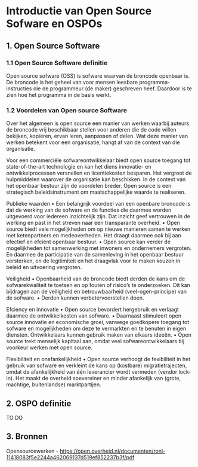 # Introductie van Open Source Sofware en OSPOs

## 1. Open Source Software 

### 1.1 Open Source Software definitie

Open source sofware (OSS) is sofware waarvan de broncode openbaar is. De broncode is het geheel van
voor mensen leesbare programma-instructies die de programmeur (de maker) geschreven heef.
Daardoor is te zien hoe het programma in de basis werkt. 

### 1.2 Voordelen van Open source Software 

Over het algemeen is open source een manier van werken waarbij auteurs de broncode vrij beschikbaar
stellen voor anderen die de code willen bekijken, kopiëren, ervan leren, aanpassen of delen.
Wat deze manier van werken betekent voor een organisatie, hangt af van de context van die
organisatie.

Voor een commerciële sofwareontwikkelaar biedt open source toegang tot state-of-the-art
technologie en kan het diens innovatie- en ontwikkelprocessen versnellen en licentiekosten
besparen. Het vergroot de hulpmiddelen waarover de organisatie kan beschikken.
In de context van het openbaar bestuur zijn de voordelen breder. Open source is een strategisch
beleidsinstrument om maatschappelijke waarde te realiseren.

Publieke waarden
• Een belangrijk voordeel van een openbare broncode is dat de werking van de sofware en de functies
die daarmee worden uitgevoerd voor iedereen inzichtelijk zijn. Dat inzicht geef vertrouwen in de
werking en past in het streven naar een transparante overheid.
• Open source biedt vele mogelijkheden om op nieuwe manieren samen te werken met ketenpartners en medeoverheden. Het draagt daarmee ook bij aan efectief en efciënt openbaar bestuur.
• Open source kan verder de mogelijkheden tot samenwerking met inwoners en ondernemers
vergroten. En daarmee de participatie van de samenleving in het openbaar bestuur versterken,
en de legitimiteit en het draagvlak voor te maken keuzen in beleid en uitvoering vergroten.

Veiligheid
• Openbaarheid van de broncode biedt derden de kans om de sofwarekwaliteit te toetsen en op
fouten of risico’s te onderzoeken. Dit kan bijdragen aan de veiligheid en betrouwbaarheid
(veel-ogen-principe) van de sofware.
• Derden kunnen verbetervoorstellen doen.

Efciency en innovatie
• Open source bevordert hergebruik en verlaagt daarmee de ontwikkelkosten van sofware.
• Daarnaast stimuleert open source innovatie en economische groei, vanwege goedkopere toegang
tot sofware en mogelijkheden om deze te vermarkten en te benuten in eigen diensten.
Ontwikkelaars kunnen gebruik maken van elkaars ideeën.
• Open source trekt menselijk kapitaal aan, omdat veel sofwareontwikkelaars bij voorkeur werken
met open source.

Flexibiliteit en onafankelijkheid
• Open source verhoogt de fexibiliteit in het gebruik van sofware en verkleint de kans op (kostbare)
migratietrajecten, omdat de afankelijkheid van één leverancier wordt vermeden (vendor lock-in).
Het maakt de overheid soevereiner en minder afankelijk van (grote, machtige, buitenlandse)
marktpartijen.

## 2. OSPO definitie

TO DO

## 3. Bronnen

Opensourcewerken - https://open.overheid.nl/documenten/ronl-11418083f5e2244a462069137d519ef852237b3f/pdf
